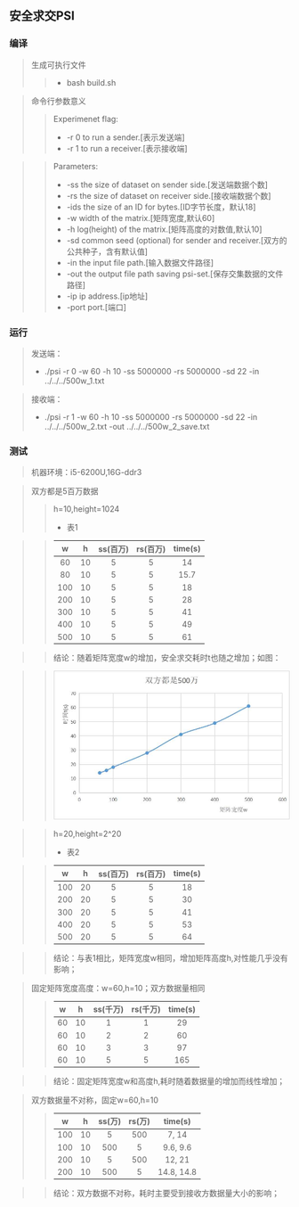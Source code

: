 ## 安全求交PSI
### 编译
> 生成可执行文件  
>>+ bash build.sh

> 命令行参数意义  
>> Experimenet flag:
>>+ -r 0    to run a sender.[表示发送端]  
>>+ -r 1    to run a receiver.[表示接收端]  

>> Parameters:
>>+ -ss     the size of dataset on sender side.[发送端数据个数]  
>>+ -rs     the size of dataset on receiver side.[接收端数据个数]  
>>+ -ids    the size of an ID for bytes.[ID字节长度，默认18]  
>>+ -w      width of the matrix.[矩阵宽度,默认60]  
>>+ -h      log(height) of the matrix.[矩阵高度的对数值,默认10]  
>>+ -sd     common seed (optional) for sender and receiver.[双方的公共种子，含有默认值]  
>>+ -in     the input file path.[输入数据文件路径]  
>>+ -out    the output file path saving psi-set.[保存交集数据的文件路径]  
>>+ -ip     ip address.[ip地址]  
>>+ -port   port.[端口]  
### 运行
> 发送端：
>+ ./psi -r 0 -w 60 -h 10 -ss 5000000 -rs 5000000 -sd 22 -in ../../../500w_1.txt  

> 接收端：
>+ ./psi -r 1 -w 60 -h 10 -ss 5000000 -rs 5000000 -sd 22 -in ../../../500w_2.txt -out ../../../500w_2_save.txt
### 测试
> 机器环境：i5-6200U,16G-ddr3  

> 双方都是5百万数据  
>> h=10,height=1024  
>>+ 表1  

>> | w | h  | ss(百万) | rs(百万) | time(s) |  
>> | :---: | :---: | :---: | :---: | :---: |  
>> | 60  | 10 | 5 | 5 | 14 |  
>> | 80  | 10 | 5 | 5 | 15.7 |
>> | 100 | 10 | 5 | 5 | 18 |
>> | 200 | 10 | 5 | 5 | 28 |
>> | 300 | 10 | 5 | 5 | 41 |
>> | 400 | 10 | 5 | 5 | 49 |
>> | 500 | 10 | 5 | 5 | 61 |  

>> 结论：随着矩阵宽度w的增加，安全求交耗时t也随之增加；如图：  

>> ![ avatar ](500w.jpg)

>> h=20,height=2^20
>>+ 表2

>> | w | h  | ss(百万) | rs(百万) | time(s) |  
>> | :---: | :---: | :---: | :---: | :---: |  
>> | 100 | 20 | 5 | 5 | 18 |
>> | 200 | 20 | 5 | 5 | 30 |
>> | 300 | 20 | 5 | 5 | 41 |
>> | 400 | 20 | 5 | 5 | 53 |
>> | 500 | 20 | 5 | 5 | 64 |  

>> 结论：与表1相比，矩阵宽度w相同，增加矩阵高度h,对性能几乎没有影响；

> 固定矩阵宽度高度：w=60,h=10；双方数据量相同
>> | w | h  | ss(千万) | rs(千万) | time(s) |  
>> | :---: | :---: | :---: | :---: | :---: |  
>> | 60 | 10 | 1 | 1 | 29 |
>> | 60 | 10 | 2 | 2 | 60 |
>> | 60 | 10 | 3 | 3 | 97 |
>> | 60 | 10 | 5 | 5 | 165 |  

>> 结论：固定矩阵宽度w和高度h,耗时随着数据量的增加而线性增加；

> 双方数据量不对称，固定w=60,h=10
>> | w | h  | ss(万) | rs(万) | time(s) |  
>> | :---: | :---: | :---: | :---: | :---: |  
>> | 100 | 10 | 5 | 500 | 7, 14 |
>> | 100 | 10 | 500 | 5 | 9.6, 9.6 |
>> | 200 | 10 | 5 | 500 | 12, 21 |
>> | 200 | 10 | 500 | 5 | 14.8, 14.8 | 

>> 结论：双方数据不对称，耗时主要受到接收方数据量大小的影响；